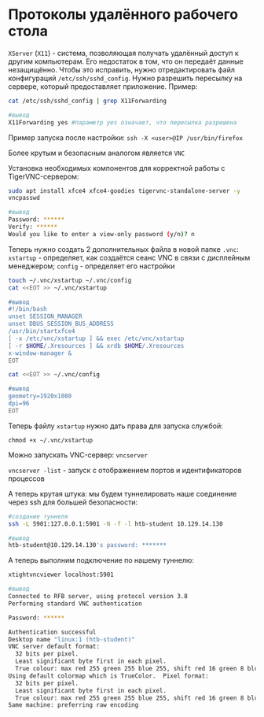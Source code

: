 # Протоколы удалённого рабочего стола

`XServer` (`X11`) - система, позволяющая получать удалённый доступ к другим компьютерам. Его недостаток в том, что он передаёт данные незащищённо. Чтобы это исправить, нужно отредактировать файл конфигураций `/etc/ssh/sshd_config`. Нужно разрешить пересылку на сервере, который предоставляет приложение. Пример:

```bash
cat /etc/ssh/sshd_config | grep X11Forwarding

#вывод
X11Forwarding yes #параметр yes означает, что пересылка разрешена
```

Пример запуска после настройки: `ssh -X <user>@IP /usr/bin/firefox`

Более крутым и безопасным аналогом является `VNC`

Установка необходимых компонентов для корректной работы с TigerVNC-сервером:

```bash
sudo apt install xfce4 xfce4-goodies tigervnc-standalone-server -y
vncpasswd 

#вывод
Password: ******
Verify: ******
Would you like to enter a view-only password (y/n)? n
```

Теперь нужно создать 2 дополнительных файла в новой папке `.vnc`: `xstartup` - определяет, как создаётся сеанс VNC в связи с дисплейным менеджером; `config` - определяет его настройки

```bash
touch ~/.vnc/xstartup ~/.vnc/config
cat <<EOT >> ~/.vnc/xstartup

#вывод
#!/bin/bash
unset SESSION_MANAGER
unset DBUS_SESSION_BUS_ADDRESS
/usr/bin/startxfce4
[ -x /etc/vnc/xstartup ] && exec /etc/vnc/xstartup
[ -r $HOME/.Xresources ] && xrdb $HOME/.Xresources
x-window-manager &
EOT
```

```bash
cat <<EOT >> ~/.vnc/config

#вывод
geometry=1920x1080
dpi=96
EOT
```

Теперь файлу `xstartup` нужно дать права для запуска службой:

`chmod +x ~/.vnc/xstartup`

Можно запускать VNC-сервер: `vncserver`

`vncserver -list` - запуск с отображением портов и идентификаторов процессов

А теперь крутая штука: мы будем туннелировать наше соединение через ssh для большей безопасности:

```bash
#создание туннеля
ssh -L 5901:127.0.0.1:5901 -N -f -l htb-student 10.129.14.130

#вывод
htb-student@10.129.14.130's password: *******
```

А теперь выполним подключение по нашему туннелю:

```bash
xtightvncviewer localhost:5901

#вывод
Connected to RFB server, using protocol version 3.8
Performing standard VNC authentication

Password: ******

Authentication successful
Desktop name "linux:1 (htb-student)"
VNC server default format:
  32 bits per pixel.
  Least significant byte first in each pixel.
  True colour: max red 255 green 255 blue 255, shift red 16 green 8 blue 0
Using default colormap which is TrueColor.  Pixel format:
  32 bits per pixel.
  Least significant byte first in each pixel.
  True colour: max red 255 green 255 blue 255, shift red 16 green 8 blue 0
Same machine: preferring raw encoding
```